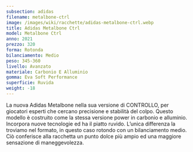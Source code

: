 ```yaml
---
subsection: adidas
filename: metalbone-ctrl
image: /images/wiki/racchette/adidas-metalbone-ctrl.webp
title: Adidas Metalbone Ctrl
model: Metalbone Ctrl
anno: 2021
prezzo: 320
forma: Rotonda
bilanciamento: Medio
peso: 345-360
livello: Avanzato
materiale: Carbonio E Alluminio
gomma: Eva Soft Performance
superficie: Ruvida
weight: -18
---
```

La nuova Adidas Metalbone nella sua versione di CONTROLLO, per giocatori esperti che cercano precisione e stabilità del colpo. Questo modello è costruito come la stessa versione power in carbonio e alluminio. Incorpora nuove tecnologie ed ha il piatto ruvido. L’unica differenza la troviamo nel formato, in questo caso rotondo con un bilanciamento medio. Ciò conferisce alla racchetta un punto dolce più ampio ed una maggiore sensazione di maneggevolezza.